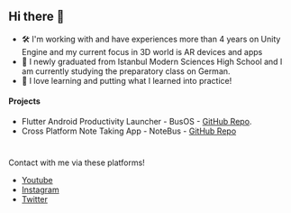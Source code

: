 ## Hi there 👋

- :hammer_and_wrench: I'm working with and have experiences more than 4 years on Unity Engine and my current focus in 3D world is AR devices and apps
- :school: I newly graduated from Istanbul Modern Sciences High School and I am currently studying the preparatory class on German.
- :rocket: I love learning and putting what I learned into practice!

#### Projects
- Flutter Android Productivity Launcher - BusOS - [GitHub Repo](https://github.com/nizamsaltan/bus-os).
- Cross Platform Note Taking App - NoteBus - [GitHub Repo](https://github.com/nizamsaltan/note-bus)

#  

Contact with me via these platforms!
- [Youtube](https://www.youtube.com/channel/UCyJN487C64xfTweWEl1-zZA)
- [Instagram](https://www.instagram.com/nizam.3d/)
- [Twitter](https://twitter.com/nizam3d)
